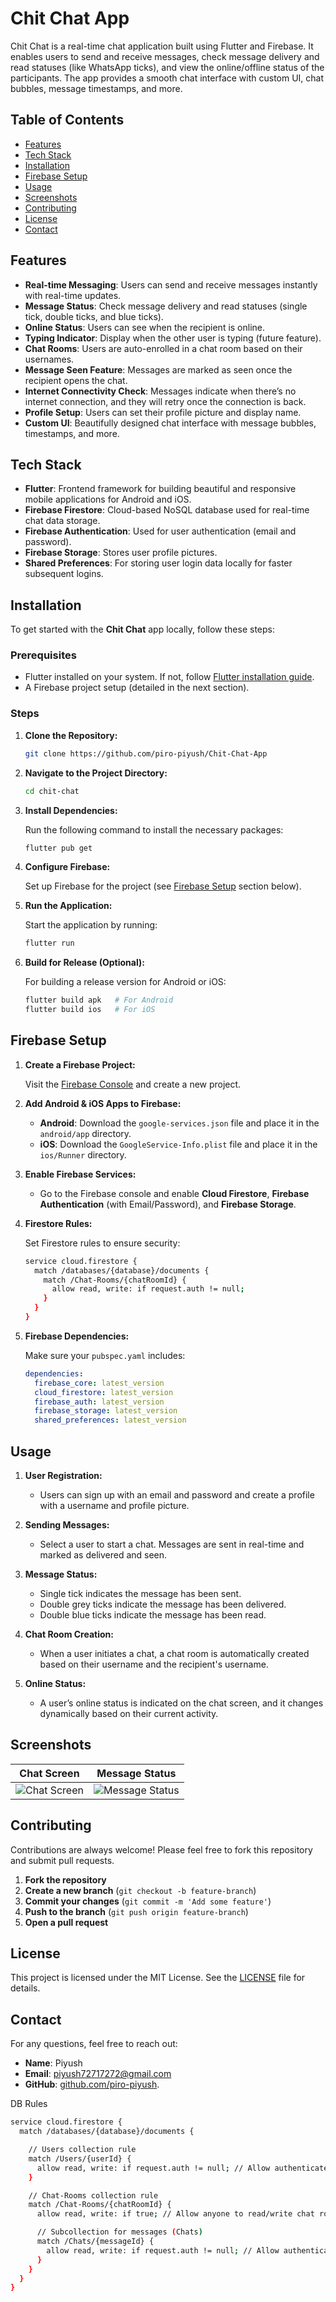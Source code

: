 # Chit Chat App

Chit Chat is a real-time chat application built using Flutter and Firebase. It enables users to send and receive messages, check message delivery and read statuses (like WhatsApp ticks), and view the online/offline status of the participants. The app provides a smooth chat interface with custom UI, chat bubbles, message timestamps, and more.  

## Table of Contents
- [Features](#features)
- [Tech Stack](#tech-stack)
- [Installation](#installation)
- [Firebase Setup](#firebase-setup)
- [Usage](#usage)
- [Screenshots](#screenshots)
- [Contributing](#contributing)
- [License](#license)
- [Contact](#contact)

## Features

- **Real-time Messaging**: Users can send and receive messages instantly with real-time updates.
- **Message Status**: Check message delivery and read statuses (single tick, double ticks, and blue ticks).
- **Online Status**: Users can see when the recipient is online.
- **Typing Indicator**: Display when the other user is typing (future feature).
- **Chat Rooms**: Users are auto-enrolled in a chat room based on their usernames.
- **Message Seen Feature**: Messages are marked as seen once the recipient opens the chat.
- **Internet Connectivity Check**: Messages indicate when there’s no internet connection, and they will retry once the connection is back.
- **Profile Setup**: Users can set their profile picture and display name.
- **Custom UI**: Beautifully designed chat interface with message bubbles, timestamps, and more.
  
## Tech Stack

- **Flutter**: Frontend framework for building beautiful and responsive mobile applications for Android and iOS.
- **Firebase Firestore**: Cloud-based NoSQL database used for real-time chat data storage.
- **Firebase Authentication**: Used for user authentication (email and password).
- **Firebase Storage**: Stores user profile pictures.
- **Shared Preferences**: For storing user login data locally for faster subsequent logins.

## Installation

To get started with the **Chit Chat** app locally, follow these steps:

### Prerequisites
- Flutter installed on your system. If not, follow [Flutter installation guide](https://flutter.dev/docs/get-started/install).
- A Firebase project setup (detailed in the next section).

### Steps

1. **Clone the Repository:**

    ```bash
    git clone https://github.com/piro-piyush/Chit-Chat-App
    ```

2. **Navigate to the Project Directory:**

    ```bash
    cd chit-chat
    ```

3. **Install Dependencies:**

    Run the following command to install the necessary packages:

    ```bash
    flutter pub get
    ```

4. **Configure Firebase:**

    Set up Firebase for the project (see [Firebase Setup](#firebase-setup) section below).

5. **Run the Application:**

    Start the application by running:

    ```bash
    flutter run
    ```

6. **Build for Release (Optional):**

    For building a release version for Android or iOS:

    ```bash
    flutter build apk   # For Android
    flutter build ios   # For iOS
    ```

## Firebase Setup

1. **Create a Firebase Project:**

    Visit the [Firebase Console](https://console.firebase.google.com/) and create a new project.

2. **Add Android & iOS Apps to Firebase:**

    - **Android**: Download the `google-services.json` file and place it in the `android/app` directory.
    - **iOS**: Download the `GoogleService-Info.plist` file and place it in the `ios/Runner` directory.

3. **Enable Firebase Services:**

    - Go to the Firebase console and enable **Cloud Firestore**, **Firebase Authentication** (with Email/Password), and **Firebase Storage**.

4. **Firestore Rules:**

    Set Firestore rules to ensure security:

    ```bash
    service cloud.firestore {
      match /databases/{database}/documents {
        match /Chat-Rooms/{chatRoomId} {
          allow read, write: if request.auth != null;
        }
      }
    }
    ```

5. **Firebase Dependencies:**

    Make sure your `pubspec.yaml` includes:

    ```yaml
    dependencies:
      firebase_core: latest_version
      cloud_firestore: latest_version
      firebase_auth: latest_version
      firebase_storage: latest_version
      shared_preferences: latest_version
    ```

## Usage

1. **User Registration:**

    - Users can sign up with an email and password and create a profile with a username and profile picture.
    
2. **Sending Messages:**

    - Select a user to start a chat. Messages are sent in real-time and marked as delivered and seen.

3. **Message Status:**

    - Single tick indicates the message has been sent.
    - Double grey ticks indicate the message has been delivered.
    - Double blue ticks indicate the message has been read.

4. **Chat Room Creation:**

    - When a user initiates a chat, a chat room is automatically created based on their username and the recipient's username.

5. **Online Status:**

    - A user’s online status is indicated on the chat screen, and it changes dynamically based on their current activity.

## Screenshots

| Chat Screen | Message Status |
|-------------|----------------|
| ![Chat Screen](https://via.placeholder.com/300x600) | ![Message Status](https://via.placeholder.com/300x600) |

## Contributing

Contributions are always welcome! Please feel free to fork this repository and submit pull requests.

1. **Fork the repository**
2. **Create a new branch** (`git checkout -b feature-branch`)
3. **Commit your changes** (`git commit -m 'Add some feature'`)
4. **Push to the branch** (`git push origin feature-branch`)
5. **Open a pull request**

## License

This project is licensed under the MIT License. See the [LICENSE](LICENSE) file for details.

## Contact
For any questions, feel free to reach out:

- **Name**: Piyush
- **Email**: piyush72717272@gmail.com
- **GitHub**: [github.com/piro-piyush](https://github.com/piro-piyush).
 
DB Rules

```bash
service cloud.firestore {
  match /databases/{database}/documents {

    // Users collection rule
    match /Users/{userId} {
      allow read, write: if request.auth != null; // Allow authenticated users to read/write users
    }

    // Chat-Rooms collection rule
    match /Chat-Rooms/{chatRoomId} {
      allow read, write: if true; // Allow anyone to read/write chat rooms

      // Subcollection for messages (Chats)
      match /Chats/{messageId} {
        allow read, write: if request.auth != null; // Allow authenticated users to read/write chats, including hasBeenSeen
      }
    }
  }
}
```
  
